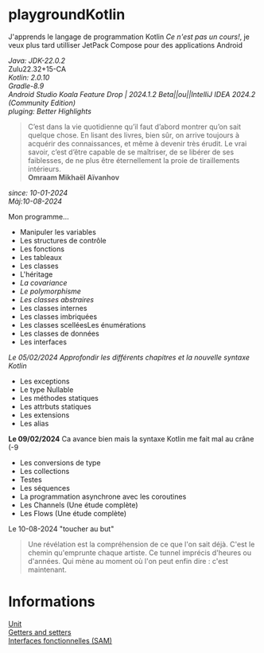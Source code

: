 # playgroundKotlin

J'apprends le langage de programmation Kotlin *Ce n'est pas un cours!*, je veux plus tard utilliser JetPack Compose pour des applications Android<br>

*Java: JDK-22.0.2*<br>Zulu22.32+15-CA<br>*Kotlin: 2.0.10*<br>*Gradle-8.9*<br>*Android Studio Koala Feature Drop | 2024.1.2 Beta||ou||IntelliJ IDEA 2024.2 (Community Edition)*<br>*pluging: Better Highlights*

>C’est dans la vie quotidienne qu’il faut d’abord montrer qu’on sait quelque chose. En lisant des livres, bien sûr, on arrive toujours à acquérir des connaissances, et même à devenir très érudit. Le vrai savoir, c’est d’être capable de se maîtriser, de se libérer de ses faiblesses, de ne plus être éternellement la proie de tiraillements intérieurs.<br>**Omraam Mikhaël Aïvanhov**<br>

*since: 10-01-2024*<br>*Màj:10-08-2024*

Mon programme...
- Manipuler les variables
- Les structures de contrôle
- Les fonctions
- Les tableaux
- Les classes 
- L'héritage
- *La covariance*
- *Le polymorphisme*
- *Les classes abstraires*
- Les classes internes
- Les classes imbriquées
- Les classes scelléesLes énumérations
- Les classes de données
- Les interfaces

*Le 05/02/2024 Approfondir les différents chapitres et la nouvelle syntaxe Kotlin*

- Les exceptions
- Le type Nullable
- Les méthodes statiques
- Les attrbuts statiques
- Les extensions
- Les alias

**Le 09/02/2024** Ca avance bien mais la syntaxe Kotlin me fait mal au crâne (-9

- Les conversions de type
- Les collections
- Testes
- Les séquences
- La programmation asynchrone avec les coroutines
- Les Channels (Une étude complète)
- Les Flows (Une étude complète)

Le 10-08-2024 "toucher au but"
>Une révélation est la compréhension de ce que l'on sait déjà. C'est le chemin qu'emprunte chaque artiste. Ce tunnel imprécis d'heures ou d'années. Qui mène au moment où l'on peut enfin dire : c'est maintenant.

# Informations


[Unit](https://kotlinlang.org/api/latest/jvm/stdlib/kotlin/-unit/)<br>
[Getters and setters](https://kotlinlang.org/docs/properties.html#declaring-properties)<br>
[Interfaces fonctionnelles (SAM)](https://kotlinlang.org/docs/fun-interfaces.html)